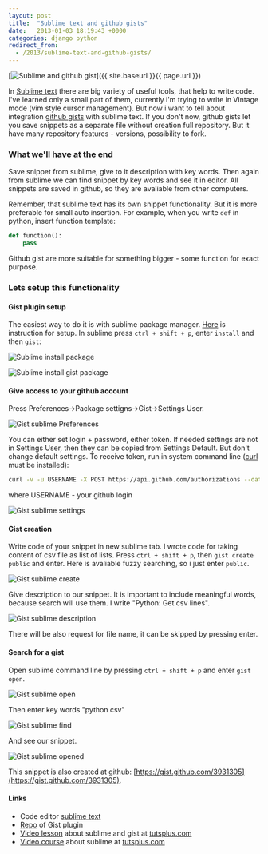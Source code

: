 ```yaml
---
layout: post
title:  "Sublime text and github gists"
date:   2013-01-03 18:19:43 +0000
categories: django python
redirect_from:
  - /2013/sublime-text-and-github-gists/
---
```


[![Sublime and github gist](/assets/images/posts/2013-01-03-sublime-text-and-github-gists/logo_full.jpeg "Sublime and github gist")]({{ site.baseurl }}{{ page.url }})

In [Sublime text](http://www.sublimetext.com/) there are big variety of useful tools, that help to write code. I've learned only a small part of them, currently i'm trying to write in Vintage mode (vim style cursor management). But now i want to tell about integration [github gists](https://gist.github.com/) with sublime text. If you don't now, github gists let you save snippets as a separate file without creation full repository. But it have many repository features - versions, possibility to fork.

<!--more-->

### What we'll have at the end

Save snippet from sublime, give to it description with key words. Then again from sublime we can find snippet by key words and see it in editor. All snippets are saved in github, so they are avaliable from other computers.

Remember, that sublime text has its own snippet functionality. But it is more preferable for small auto insertion. For example, when you write `def` in python, insert function template:

```python
def function():
    pass
```

Github gist are more suitable for something bigger - some function for exact purpose.

### Lets setup this functionality

#### Gist plugin setup

The easiest way to do it is with sublime package manager. [Here](http://wbond.net/sublime_packages/package_control/installation) is instruction for setup. In sublime press `ctrl + shift + p`, enter `install` and then `gist`:

![Sublime install package](/assets/images/posts/2013-01-03-sublime-text-and-github-gists/1_package_control_install.jpeg "Sublime install package")

![Sublime install gist package](/assets/images/posts/2013-01-03-sublime-text-and-github-gists/2_package_control_gist.jpeg "Sublime install gist package")

#### Give access to your github account

Press Preferences->Package settigns->Gist->Settings User.

![Gist sublime Preferences](/assets/images/posts/2013-01-03-sublime-text-and-github-gists/3_gist_settings_menu.jpeg "Gist sublime Preferences")

You can either set login + password, either token. If needed settings are not in Settings User, then they can be copied from Settings Default. But don't change default settings. To receive token, run in system command line ([curl](http://curl.haxx.se/) must be installed):

```bash
curl -v -u USERNAME -X POST https://api.github.com/authorizations --data "{\"scopes\":[\"gist\"]}"
```

where USERNAME - your github login

![Gist sublime settings](/assets/images/posts/2013-01-03-sublime-text-and-github-gists/4_gist_auth.jpeg "Gist sublime settings")

#### Gist creation

Write code of your snippet in new sublime tab. I wrote code for taking content of csv file as list of lists. Press `ctrl + shift + p`, then `gist create public` and enter. Here is avaliable fuzzy searching, so i just enter `public`.

![Gist sublime create](/assets/images/posts/2013-01-03-sublime-text-and-github-gists/5_gist_create_public.jpeg "Gist sublime create")

Give description to our snippet. It is important to include meaningful words, because search will use them. I write "Python: Get csv lines".

![Gist sublime description](/assets/images/posts/2013-01-03-sublime-text-and-github-gists/6_gist_set_description.jpeg "Gist sublime description")

There will be also request for file name, it can be skipped by pressing enter.

#### Search for a gist

Open sublime command line by pressing `ctrl + shift + p` and enter `gist open`.

![Gist sublime open](/assets/images/posts/2013-01-03-sublime-text-and-github-gists/7_gist_open.jpeg "Gist sublime open")

Then enter key words "python csv"

![Gist sublime find](/assets/images/posts/2013-01-03-sublime-text-and-github-gists/8_gist_find_by_descr.jpeg "Gist sublime find")

And see our snippet.

![Gist sublime opened](/assets/images/posts/2013-01-03-sublime-text-and-github-gists/9_gist_opened.jpeg "Gist sublime opened")


This snippet is also created at github: [https://gist.github.com/3931305](https://gist.github.com/3931305).

#### Links

- Code editor [sublime text](http://www.sublimetext.com/)
- [Repo](https://github.com/condemil/Gist) of Gist plugin
- [Video lesson](https://tutsplus.com/lesson/sexy-code-snippet-management-with-gists/) about sublime and gist at [tutsplus.com](http://tutsplus.com/)
- [Video course](https://tutsplus.com/course/improve-workflow-in-sublime-text-2/) about sublime at [tutsplus.com](http://tutsplus.com/)
